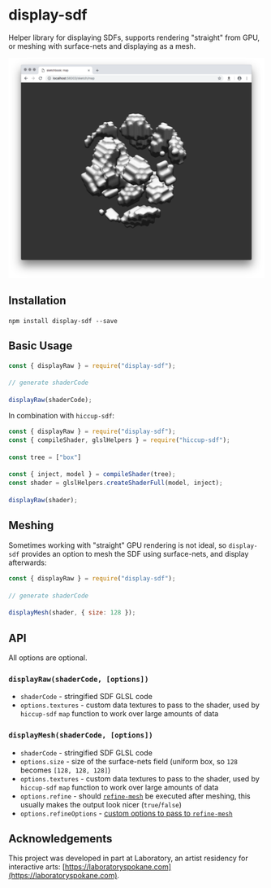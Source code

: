 # display-sdf

Helper library for displaying SDFs, supports rendering "straight" from GPU, or meshing with surface-nets and displaying as a mesh.

<p align="center">
  <img src="assets/screen.png" />
</p>

## Installation

`npm install display-sdf --save`

## Basic Usage

```js
const { displayRaw } = require("display-sdf");

// generate shaderCode

displayRaw(shaderCode);
```

In combination with `hiccup-sdf`:

```js
const { displayRaw } = require("display-sdf");
const { compileShader, glslHelpers } = require("hiccup-sdf");

const tree = ["box"]

const { inject, model } = compileShader(tree);
const shader = glslHelpers.createShaderFull(model, inject);

displayRaw(shader);
```

## Meshing

Sometimes working with "straight" GPU rendering is not ideal, so `display-sdf` provides an option to mesh the SDF using surface-nets, and display afterwards:

```js
const { displayRaw } = require("display-sdf");

// generate shaderCode

displayMesh(shader, { size: 128 });
```

## API

All options are optional.

### `displayRaw(shaderCode, [options])`

- `shaderCode` - stringified SDF GLSL code
- `options.textures` - custom data textures to pass to the shader, used by `hiccup-sdf` `map` function to work over large amounts of data

### `displayMesh(shaderCode, [options])`

- `shaderCode` - stringified SDF GLSL code
- `options.size` - size of the surface-nets field (uniform box, so `128` becomes `[128, 128, 128]`)
- `options.textures` - custom data textures to pass to the shader, used by `hiccup-sdf` `map` function to work over large amounts of data
- `options.refine` - should [`refine-mesh`](https://github.com/mikolalysenko/refine-mesh) be executed after meshing, this usually makes the output look nicer (`true`/`false`)
- `options.refineOptions` - [custom options to pass to `refine-mesh`](https://github.com/mikolalysenko/refine-mesh#api)

## Acknowledgements

This project was developed in part at Laboratory, an artist residency for interactive arts: [https://laboratoryspokane.com](https://laboratoryspokane.com).

